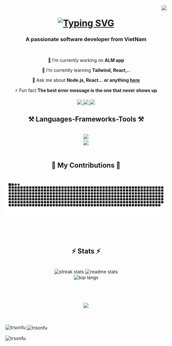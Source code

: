 <img align="right" src="https://visitor-badge.laobi.icu/badge?page_id=salesp07.salesp07" />

<h1 align="center">
  <a href="https://git.io/typing-svg">
  <img src="https://readme-typing-svg.herokuapp.com?font=Fira+Code&weight=600&duration=3200&pause=1000&width=435&lines=Hi+There+!%F0%9F%91%8B;I'm+Tran+Thanh+Son!" alt="Typing SVG" /></a>
</h1>

<h3 align="center">A passionate software developer from VietNam</h3>

<br/>

<div align="center">
 
 🔭 I’m currently working on **ALM app**
 
 🌱 I’m currently learning **Tailwind, React,..**

 💬 Ask me about **Node.js, React... or anything [here](https://github.com/trsonfu/issues)**

 ⚡ Fun fact **The best error message is the one that never shows up**
 
 </div>
 
<div align="center"> 
  <a href="mailto:trsonfu@gmail.com">
    <img src="https://img.shields.io/badge/Gmail-333333?style=for-the-badge&logo=gmail&logoColor=red" />
  </a>
  <a href="#" target="_blank">
    <img src="https://img.shields.io/badge/LinkedIn-0077B5?style=for-the-badge&logo=linkedin&logoColor=white" target="_blank" />
  </a>
  <a href="#" target="_blank">
     <img src="https://img.shields.io/badge/Portfolio-FF5722?style=for-the-badge&logo=todoist&logoColor=white" target="_blank" /> <!-- sqlite, safari, google-chrome are other good icon options -->
  </a>
</div>
 
<h2 align="center">⚒️ Languages-Frameworks-Tools ⚒️</h2>

<br/>
<div align="center">
    <img src="https://skillicons.dev/icons?i=nodejs,github,javascript" /><br>
    <img src="https://skillicons.dev/icons?i=react,bootstrap,mysql,html,css,sass,figma,git" />
</div>

<br/>

<div align="center">
  <h2>🐍 My Contributions 🐍</h2>
  <br>
  <img alt="snake eating my contributions" src="https://raw.githubusercontent.com/salesp07/salesp07/output/github-contribution-grid-snake.svg" />
  
  <br/><br/><br/>
</div>


<h2 align="center">⚡ Stats ⚡</h2>
<br>
<div align=center>
  <img width=390 src="https://streak-stats.demolab.com/?user=trsonfu&count_private=true&theme=react&border_radius=10" alt="streak stats"/>
  <img width=390 src="https://github-readme-stats-salesp07.vercel.app/api?username=trsonfu&count_private=true&show_icons=true&theme=react&rank_icon=github&border_radius=10" alt="readme stats" />
  <br/>
  <img width=325 align="center" src="https://github-readme-stats-salesp07.vercel.app/api/top-langs/?username=trsonfu&hide=HTML&langs_count=8&layout=compact&theme=react&border_radius=10&size_weight=0.5&count_weight=0.5&exclude_repo=github-readme-stats" alt="top langs" />
</div>

<br/><br/>

<h3 align="center">
    <img src="https://readme-typing-svg.herokuapp.com/?font=Righteous&size=25&center=true&vCenter=true&width=500&height=70&duration=4000&lines=Thanks+for+visiting!+✌️;+Shoot+me+a+message+on+Linkedin!;I'm+always+down+to+collab+:)">
</h3>

<br/>

<p><img align="left" src="https://github-readme-stats.vercel.app/api/top-langs?username=trsonfu&show_icons=true&locale=en&layout=compact" alt="trsonfu" /></p>

<p>&nbsp;<img align="center" src="https://github-readme-stats.vercel.app/api?username=trsonfu&show_icons=true&locale=en" alt="trsonfu" /></p>

<p><img align="center" src="https://github-readme-streak-stats.herokuapp.com/?user=trsonfu&" alt="trsonfu" /></p>
